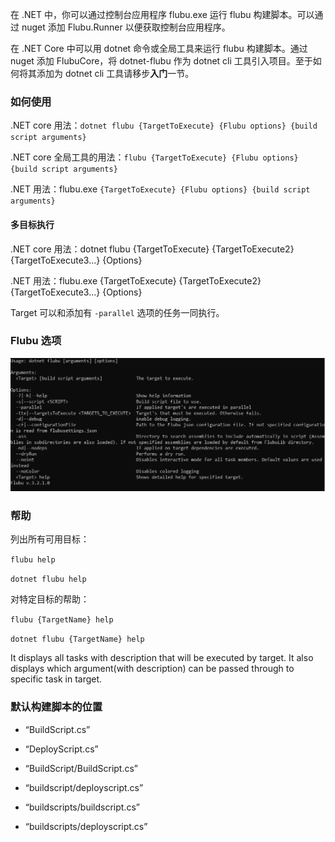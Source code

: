 在 .NET 中，你可以通过控制台应用程序 flubu.exe 运行 flubu 构建脚本。可以通过 nuget 添加 Flubu.Runner 以便获取控制台应用程序。

在 .NET Core 中可以用 dotnet 命令或全局工具来运行 flubu 构建脚本。通过 nuget 添加 FlubuCore，将 dotnet-flubu 作为 dotnet cli 工具引入项目。至于如何将其添加为 dotnet cli 工具请移步**入门**一节。

### **如何使用**

.NET core 用法：`dotnet flubu {TargetToExecute} {Flubu options} {build script arguments}`

.NET core 全局工具的用法：`flubu {TargetToExecute} {Flubu options} {build script arguments}`

.NET 用法：flubu.exe `{TargetToExecute} {Flubu options} {build script arguments}`

#### 多目标执行

.NET core 用法：dotnet flubu {TargetToExecute} {TargetToExecute2} {TargetToExecute3...} {Options}

.NET 用法：flubu.exe {TargetToExecute} {TargetToExecute2} {TargetToExecute3...} {Options}

Target 可以和添加有 `-parallel` 选项的任务一同执行。

### **Flubu 选项**

![N/A](img/FlubuHelp.png "Flubu help")

### **帮助**

列出所有可用目标：

`flubu help`

`dotnet flubu help`

对特定目标的帮助：

`flubu {TargetName} help`

`dotnet flubu {TargetName} help`

It displays all tasks with description that will be executed by target. It also displays which argument(with description) can be passed through to specific task in target.

### **默认构建脚本的位置**

- “BuildScript.cs”

- “DeployScript.cs”

- “BuildScript/BuildScript.cs”

- “buildscript/deployscript.cs”

- “buildscripts/buildscript.cs”

- “buildscripts/deployscript.cs”
